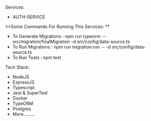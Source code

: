Services:

- AUTH-SERVICE

**Some Commands For Running This Services: **

* To Generate Migrations : npm run typeorm -- src/migration/finalMigration -d src/config/data-source.ts
* To Run Migrations : npm run migration:run -- -d src/config/data-source.ts
* To Run Tests : npm test


Tech Stack:

- NodeJS
- ExpressJS
- Typescript
- Jest & SuperTest
- Docker
- TypeORM
- Postgres
- More.........
